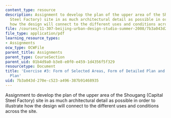 ```yaml
---
content_type: resource
description: Assignment to develop the plan of the upper area of the Shougang (Capital
  Steel Factory) site in as much architectural detail as possible in order to illustrate
  how the design will connect to the different uses and conditions across the site.
file: /courses/11-307-beijing-urban-design-studio-summer-2008/7b3a043d270ec523a496387b91468935_assn3.pdf
file_type: application/pdf
learning_resource_types:
- Assignments
ocw_type: OCWFile
parent_title: Assignments
parent_type: CourseSection
parent_uid: 01b4d9a0-b3e8-e0f0-e459-1d4356f5f329
resourcetype: Document
title: 'Exercise #3: Form of Selected Areas, Form of Detailed Plan and Overall Master
  Plan'
uid: 7b3a043d-270e-c523-a496-387b91468935
---
```

Assignment to develop the plan of the upper area of the Shougang (Capital Steel Factory) site in as much architectural detail as possible in order to illustrate how the design will connect to the different uses and conditions across the site.

